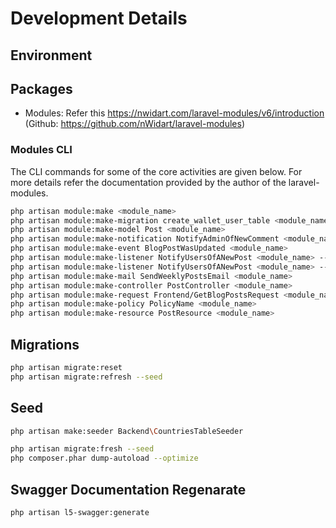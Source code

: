 # Development Details

## Environment

## Packages
- Modules: Refer this https://nwidart.com/laravel-modules/v6/introduction (Github: https://github.com/nWidart/laravel-modules)

### Modules CLI
The CLI commands for some of the core activities are given below. For more details refer the documentation provided by the author of the laravel-modules.

```sh
php artisan module:make <module_name>
php artisan module:make-migration create_wallet_user_table <module_name>
php artisan module:make-model Post <module_name>
php artisan module:make-notification NotifyAdminOfNewComment <module_name>
php artisan module:make-event BlogPostWasUpdated <module_name>
php artisan module:make-listener NotifyUsersOfANewPost <module_name> --event=PostWasCreated
php artisan module:make-listener NotifyUsersOfANewPost <module_name> --event=PostWasCreated --queued
php artisan module:make-mail SendWeeklyPostsEmail <module_name>
php artisan module:make-controller PostController <module_name>
php artisan module:make-request Frontend/GetBlogPostsRequest <module_name>
php artisan module:make-policy PolicyName <module_name>
php artisan module:make-resource PostResource <module_name>
```

## Migrations
```sh
php artisan migrate:reset
php artisan migrate:refresh --seed
```

## Seed
```sh
php artisan make:seeder Backend\CountriesTableSeeder

php artisan migrate:fresh --seed
php composer.phar dump-autoload --optimize
```

## Swagger Documentation Regenarate
```sh
php artisan l5-swagger:generate
```